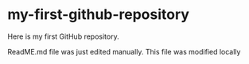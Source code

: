 # my-first-github-repository
Here is my first GitHub repository.


ReadME.md file was just edited manually. This file was modified locally
